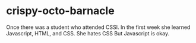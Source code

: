# crispy-octo-barnacle
Once there was a student who attended CSSI.
In the first week she learned Javascript, HTML, and CSS.
She hates CSS
But Javascript is okay.
